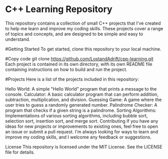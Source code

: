 # C++ Learning Repository
This repository contains a collection of small C++ projects that I've created to help me learn and improve my coding skills. These projects cover a range of topics and concepts, and are designed to be simple and easy to understand.

#Getting Started
To get started, clone this repository to your local machine.

#Copy code
git clone https://github.com/LostandAdrift/cpp-learning.git
Each project is contained in its own directory, with its own README file containing instructions on how to build and run the project.

#Projects
Here is a list of the projects included in this repository:

Hello World: A simple "Hello World" program that prints a message to the console.
Calculator: A basic calculator program that can perform addition, subtraction, multiplication, and division.
Guessing Game: A game where the user tries to guess a randomly generated number.
Palindrome Checker: A program that checks if a given string is a palindrome.
Sorting Algorithms: Implementations of various sorting algorithms, including bubble sort, selection sort, insertion sort, and merge sort.
Contributing
If you have any ideas for new projects or improvements to existing ones, feel free to open an issue or submit a pull request. I'm always looking for ways to learn and improve my coding skills, and I welcome any feedback or suggestions.

License
This repository is licensed under the MIT License. See the LICENSE file for details.
